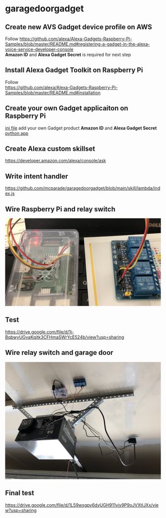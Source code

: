 # garagedoorgadget

## Create new AVS Gadget device profile on AWS  
Follow https://github.com/alexa/Alexa-Gadgets-Raspberry-Pi-Samples/blob/master/README.md#registering-a-gadget-in-the-alexa-voice-service-developer-console  
**Amazon ID** and **Alexa Gadget Secret** is required for next step

## Install Alexa Gadget Toolkit on Raspberry Pi  
Follow  
https://github.com/alexa/Alexa-Gadgets-Raspberry-Pi-Samples/blob/master/README.md#installation

## Create your own Gadget applicaiton on Raspberry Pi  
[ini file](./garage_door.ini) add your own Gadget product **Amazon ID** and **Alexa Gadget Secret**   
[python app](./garage_door.py)

## Create Alexa custom skillset
https://developer.amazon.com/alexa/console/ask

## Write intent handler
https://github.com/mcparade/garagedoorgadget/blob/main/skill/lambda/index.js

## Wire Raspberry Pi and relay switch
![relay switch](./img/IMG_9278-1.jpg)

## Test
https://drive.google.com/file/d/1j-BqbwyUGvaKqjtk3CFHmaSWrYcE524b/view?usp=sharing


## Wire relay switch and garage door
![garage door](./img/IMG_9282.jpg)

## Final test
https://drive.google.com/file/d/1L59wsgpv6dyUGH911viy9P9oJVXtIJXx/view?usp=sharing

